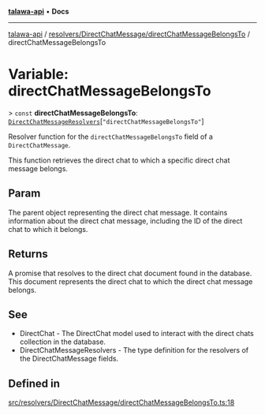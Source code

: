 [**talawa-api**](../../../../README.md) • **Docs**

***

[talawa-api](../../../../modules.md) / [resolvers/DirectChatMessage/directChatMessageBelongsTo](../README.md) / directChatMessageBelongsTo

# Variable: directChatMessageBelongsTo

\> `const` **directChatMessageBelongsTo**: [`DirectChatMessageResolvers`](../../../../types/generatedGraphQLTypes/type-aliases/DirectChatMessageResolvers.md)\[`"directChatMessageBelongsTo"`\]

Resolver function for the `directChatMessageBelongsTo` field of a `DirectChatMessage`.

This function retrieves the direct chat to which a specific direct chat message belongs.

## Param

The parent object representing the direct chat message. It contains information about the direct chat message, including the ID of the direct chat to which it belongs.

## Returns

A promise that resolves to the direct chat document found in the database. This document represents the direct chat to which the direct chat message belongs.

## See

 - DirectChat - The DirectChat model used to interact with the direct chats collection in the database.
 - DirectChatMessageResolvers - The type definition for the resolvers of the DirectChatMessage fields.

## Defined in

[src/resolvers/DirectChatMessage/directChatMessageBelongsTo.ts:18](https://github.com/PalisadoesFoundation/talawa-api/blob/f1c816bca43cc03a8c1bd303394e2550a50db017/src/resolvers/DirectChatMessage/directChatMessageBelongsTo.ts#L18)
